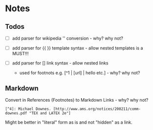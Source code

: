 # Notes


## Todos

- [ ]  add parser for wikipedia '' conversion - why? why not?

- [ ]  add parser for {{ }} template syntax - allow nested templates is a MUST!!!

- [ ]  add parser for [] link syntax - allow nested links
     - used for footnots e.g. [^1 | [url] | hello etc.]  - why? why not?  



## Markdown

Convert in References (Footnotes) to Markdown Links - why? why not?

```
[^4]: Michael Downes. [http://www.ams.org/notices/200211/comm-downes.pdf "TEX and LATEX 2e"]
```

Might be better in "literal" form as is and not "hidden" as a link.
